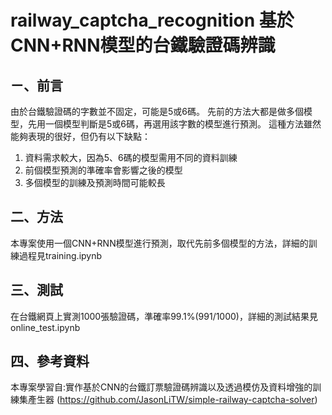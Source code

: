 # railway_captcha_recognition 基於CNN+RNN模型的台鐵驗證碼辨識

## ㄧ、前言
由於台鐵驗證碼的字數並不固定，可能是5或6碼。
先前的方法大都是做多個模型，先用一個模型判斷是5或6碼，再選用該字數的模型進行預測。
這種方法雖然能夠表現的很好，但仍有以下缺點：
1. 資料需求較大，因為5、6碼的模型需用不同的資料訓練
2. 前個模型預測的準確率會影響之後的模型
3. 多個模型的訓練及預測時間可能較長

## 二、方法
本專案使用一個CNN+RNN模型進行預測，取代先前多個模型的方法，詳細的訓練過程見training.ipynb

## 三、測試
在台鐵網頁上實測1000張驗證碼，準確率99.1%(991/1000)，詳細的測試結果見online_test.ipynb

## 四、參考資料
本專案學習自:實作基於CNN的台鐵訂票驗證碼辨識以及透過模仿及資料增強的訓練集產生器 
(https://github.com/JasonLiTW/simple-railway-captcha-solver)
